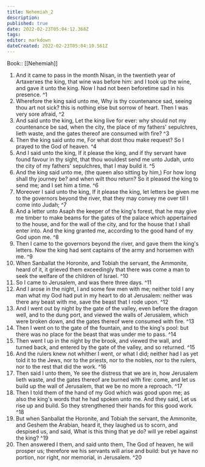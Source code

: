 ```yaml
---
title: Nehemiah_2
description: 
published: true
date: 2022-02-23T05:04:12.368Z
tags: 
editor: markdown
dateCreated: 2022-02-23T05:04:10.561Z
---
```


 Book:: [[Nehemiah]]
 1. And it came to pass in the month Nisan, in the twentieth year of Artaxerxes the king, that wine was before him: and I took up the wine, and gave it unto the king. Now I had not been beforetime sad in his presence. ^1
 2. Wherefore the king said unto me, Why is thy countenance sad, seeing thou art not sick? this is nothing else but sorrow of heart. Then I was very sore afraid, ^2
 3. And said unto the king, Let the king live for ever: why should not my countenance be sad, when the city, the place of my fathers' sepulchres, lieth waste, and the gates thereof are consumed with fire? ^3
 4. Then the king said unto me, For what dost thou make request? So I prayed to the God of heaven. ^4
 5. And I said unto the king, If it please the king, and if thy servant have found favour in thy sight, that thou wouldest send me unto Judah, unto the city of my fathers' sepulchres, that I may build it. ^5
 6. And the king said unto me, (the queen also sitting by him,) For how long shall thy journey be? and when wilt thou return? So it pleased the king to send me; and I set him a time. ^6
 7. Moreover I said unto the king, If it please the king, let letters be given me to the governors beyond the river, that they may convey me over till I come into Judah; ^7
 8. And a letter unto Asaph the keeper of the king's forest, that he may give me timber to make beams for the gates of the palace which appertained to the house, and for the wall of the city, and for the house that I shall enter into. And the king granted me, according to the good hand of my God upon me. ^8
 9. Then I came to the governors beyond the river, and gave them the king's letters. Now the king had sent captains of the army and horsemen with me. ^9
 10. When Sanballat the Horonite, and Tobiah the servant, the Ammonite, heard of it, it grieved them exceedingly that there was come a man to seek the welfare of the children of Israel. ^10
 11. So I came to Jerusalem, and was there three days. ^11
 12. And I arose in the night, I and some few men with me; neither told I any man what my God had put in my heart to do at Jerusalem: neither was there any beast with me, save the beast that I rode upon. ^12
 13. And I went out by night by the gate of the valley, even before the dragon well, and to the dung port, and viewed the walls of Jerusalem, which were broken down, and the gates thereof were consumed with fire. ^13
 14. Then I went on to the gate of the fountain, and to the king's pool: but there was no place for the beast that was under me to pass. ^14
 15. Then went I up in the night by the brook, and viewed the wall, and turned back, and entered by the gate of the valley, and so returned. ^15
 16. And the rulers knew not whither I went, or what I did; neither had I as yet told it to the Jews, nor to the priests, nor to the nobles, nor to the rulers, nor to the rest that did the work. ^16
 17. Then said I unto them, Ye see the distress that we are in, how Jerusalem lieth waste, and the gates thereof are burned with fire: come, and let us build up the wall of Jerusalem, that we be no more a reproach. ^17
 18. Then I told them of the hand of my God which was good upon me; as also the king's words that he had spoken unto me. And they said, Let us rise up and build. So they strengthened their hands for this good work. ^18
 19. But when Sanballat the Horonite, and Tobiah the servant, the Ammonite, and Geshem the Arabian, heard it, they laughed us to scorn, and despised us, and said, What is this thing that ye do? will ye rebel against the king? ^19
 20. Then answered I them, and said unto them, The God of heaven, he will prosper us; therefore we his servants will arise and build: but ye have no portion, nor right, nor memorial, in Jerusalem. ^20
